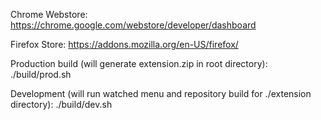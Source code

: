 Chrome Webstore:
https://chrome.google.com/webstore/developer/dashboard

Firefox Store:
https://addons.mozilla.org/en-US/firefox/


Production build (will generate extension.zip in root directory):
./build/prod.sh

Development (will run watched menu and repository build for ./extension directory):
./build/dev.sh